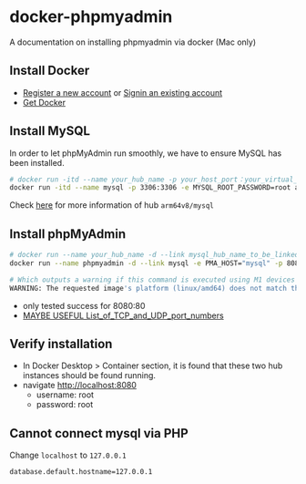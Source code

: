 # docker-phpmyadmin
A documentation on installing phpmyadmin via docker (Mac only)

## Install Docker
- [Register a new account](https://hub.docker.com/signup) or [Signin an existing account](https://login.docker.com/u/login/identifier?state=hKFo2SBoSDBFNUxTSlVuelF4R2E5WlFWaUVWcGtHMVo4SUdpLaFur3VuaXZlcnNhbC1sb2dpbqN0aWTZIGgwTzM0VTQ5NGExUXhid196MUcyUVJJbHRRSDhURVlPo2NpZNkgbHZlOUdHbDhKdFNVcm5lUTFFVnVDMGxiakhkaTluYjk)
- [Get Docker](https://www.docker.com)

## Install MySQL
In order to let phpMyAdmin run smoothly, we have to ensure MySQL has been installed.

```bash
# docker run -itd --name your_hub_name -p your_host_port：your_virtual_host_port -e MYSQL_ROOT_PASSWORD=user_root_password mysql_image_name_with_dashes
docker run -itd --name mysql -p 3306:3306 -e MYSQL_ROOT_PASSWORD=root arm64v8/mysql
```

Check [here](https://hub.docker.com/r/arm64v8/mysql/tags) for more information of hub `arm64v8/mysql`

## Install phpMyAdmin

```bash
# docker run --name your_hub_name -d --link mysql_hub_name_to_be_linked -e -p PMA_HOST="mysql" your_host_port：your_virtual_host_port phpmyadmin_image_name_with_dashes
docker run --name phpmyadmin -d --link mysql -e PMA_HOST="mysql" -p 8080:80 phpmyadmin/phpmyadmin

# Which outputs a warning if this command is executed using M1 devices
WARNING: The requested image's platform (linux/amd64) does not match the detected host platform (linux/arm64/v8) and no specific platform was requested
```

- only tested success for 8080:80
- [MAYBE USEFUL List_of_TCP_and_UDP_port_numbers](https://en.wikipedia.org/wiki/List_of_TCP_and_UDP_port_numbers)

## Verify installation

- In Docker Desktop > Container section, it is found that these two hub instances should be found running.
- navigate [http://localhost:8080](http://localhost:8080)
  - username: root
  - password: root

## Cannot connect mysql via PHP

Change `localhost` to `127.0.0.1`

```
database.default.hostname=127.0.0.1
```
